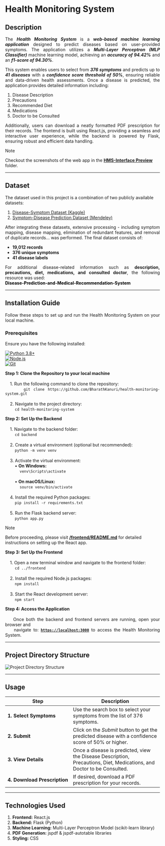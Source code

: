 # Health Monitoring System

## Description
<p align="justify">
  The <b><i>Health Monitoring System</i></b> is a <b><i>web-based machine learning application</i></b> designed to predict diseases based on user-provided symptoms. The application 
  utilizes a <b><i>Multi-Layer Perceptron (MLP Classifier)</i></b> machine learning model, achieving an <b><i>accuracy of 94.42%</i></b> and an <b><i>f1-score of 94.30%</i></b>.
</p>
<p align="justify">
  This system enables users to select from <b><i>376 symptoms</i></b> and predicts up to <b><i>41 diseases</i></b> 
  with a <b><i>confidence score threshold of 50%</i></b>, ensuring reliable and data-driven health assessments. 
  Once a disease is predicted, the application provides detailed information including:
</p>

  1. Disease Description
  2. Precautions
  3. Recommended Diet
  4. Medications
  5. Doctor to be Consulted

<p align="justify">
  Additionally, users can download a neatly formatted PDF prescription for their records. The frontend is built using React.js, providing 
  a seamless and interactive user experience, while the backend is powered by Flask, ensuring robust and efficient data handling.
</p>

  > [!NOTE]  
  > Checkout the screenshots of the web app in the **[HMS-Interface Preview](./HMS-Interface%20Preview)** folder.

---

## Dataset
  The dataset used in this project is a combination of two publicly available datasets:
  1. [Disease-Symptom Dataset (Kaggle)](https://www.kaggle.com/datasets/dhivyeshrk/diseases-and-symptoms-dataset)
  2. [Symptom-Disease Prediction Dataset (Mendeley)](https://data.mendeley.com/datasets/dv5z3v2xyd/1)
<p align="justify">
  After integrating these datasets, extensive processing - including symptom mapping, disease mapping, elimination of 
  redundant features, and removal of duplicate records... was performed. The final dataset consists of:
</p>

  - **19,012 records**
  - **376 unique symptoms**
  - **41 disease labels**

<p align="justify">
  For additional disease-related information such as <b>description, precautions, diet, medications, and consulted doctor</b>, the following resource was used:<br>
  <a href="https://github.com/sohamvsonar/Disease-Prediction-and-Medical-Recommendation-System/tree/main/kaggle_dataset" 
     style="text-decoration: none; font-weight: bold; color: black;">
    Disease-Prediction-and-Medical-Recommendation-System
  </a>
</p>

---

## Installation Guide
  <p align="justify">
    Follow these steps to set up and run the Health Monitoring System on your local machine.
  </p>
  
### Prerequisites
  Ensure you have the following installed:
  <p align="justify">
    <a href="https://www.python.org/downloads">
      <img src="https://img.shields.io/badge/Python-3.8+-blue" alt="Python 3.8+">
    </a>  
    <br>
    <a href="https://nodejs.org/en">
      <img src="https://img.shields.io/badge/Node.js-LTS-green" alt="Node.js">
    </a>  
    <br>
    <a href="https://git-scm.com">
      <img src="https://img.shields.io/badge/Git-Latest-orange" alt="Git">
    </a>
  </p>
<p align="justify">
  <b>Step 1: Clone the Repository to your local machine</b><br><br>
  &nbsp;&nbsp;&nbsp;&nbsp;1. Run the following command to clone the repository:<br>
  &nbsp;&nbsp;&nbsp;&nbsp;&nbsp;&nbsp;&nbsp;&nbsp;<code>git clone https://github.com/BharathKanuri/health-monitoring-system.git</code><br><br>
  &nbsp;&nbsp;&nbsp;&nbsp;2. Navigate to the project directory:<br>
  &nbsp;&nbsp;&nbsp;&nbsp;&nbsp;&nbsp;&nbsp;&nbsp;<code>cd health-monitoring-system</code>
</p>
<p align="justify">
  <b>Step 2: Set Up the Backend</b><br><br>
  &nbsp;&nbsp;&nbsp;&nbsp;1. Navigate to the backend folder:<br>
  &nbsp;&nbsp;&nbsp;&nbsp;&nbsp;&nbsp;&nbsp;&nbsp;<code>cd backend</code><br><br>
  &nbsp;&nbsp;&nbsp;&nbsp;2. Create a virtual environment (optional but recommended):<br>
  &nbsp;&nbsp;&nbsp;&nbsp;&nbsp;&nbsp;&nbsp;&nbsp;<code>python -m venv venv</code><br><br>
  &nbsp;&nbsp;&nbsp;&nbsp;3. Activate the virtual environment:<br>
  &nbsp;&nbsp;&nbsp;&nbsp;&nbsp;&nbsp;&nbsp;&nbsp;• <b>On Windows:</b><br>
  &nbsp;&nbsp;&nbsp;&nbsp;&nbsp;&nbsp;&nbsp;&nbsp;&nbsp;&nbsp;&nbsp;&nbsp;<code>venv\Scripts\activate</code><br><br>
  &nbsp;&nbsp;&nbsp;&nbsp;&nbsp;&nbsp;&nbsp;&nbsp;• <b>On macOS/Linux:</b><br>
  &nbsp;&nbsp;&nbsp;&nbsp;&nbsp;&nbsp;&nbsp;&nbsp;&nbsp;&nbsp;&nbsp;&nbsp;<code>source venv/bin/activate</code><br><br>
  &nbsp;&nbsp;&nbsp;&nbsp;4. Install the required Python packages:<br>
  &nbsp;&nbsp;&nbsp;&nbsp;&nbsp;&nbsp;&nbsp;&nbsp;<code>pip install -r requirements.txt</code><br><br>
  &nbsp;&nbsp;&nbsp;&nbsp;5. Run the Flask backend server:<br>
  &nbsp;&nbsp;&nbsp;&nbsp;&nbsp;&nbsp;&nbsp;&nbsp;<code>python app.py</code>
</p>

> [!NOTE]
> Before proceeding, please visit **[/frontend/README.md](./frontend/README.md)** for detailed instructions on setting up the React app.

<p align="justify">
  <b>Step 3: Set Up the Frontend</b><br><br>
  &nbsp;&nbsp;&nbsp;&nbsp;1. Open a new terminal window and navigate to the frontend folder:<br>
  &nbsp;&nbsp;&nbsp;&nbsp;&nbsp;&nbsp;&nbsp;&nbsp;<code>cd ../frontend</code><br><br>
  &nbsp;&nbsp;&nbsp;&nbsp;2. Install the required Node.js packages:<br>
  &nbsp;&nbsp;&nbsp;&nbsp;&nbsp;&nbsp;&nbsp;&nbsp;<code>npm install</code><br><br>
  &nbsp;&nbsp;&nbsp;&nbsp;3. Start the React development server:<br>
  &nbsp;&nbsp;&nbsp;&nbsp;&nbsp;&nbsp;&nbsp;&nbsp;<code>npm start</code>
</p>
<p align="justify">
  <b>Step 4: Access the Application</b><br><br>
  &nbsp;&nbsp;&nbsp;&nbsp;Once both the backend and frontend servers are running, open your browser and<br>
  &nbsp;&nbsp;&nbsp;&nbsp;navigate to: <code><a href="https://localhost:3000"><b>https://localhost:3000</b></a></code> to access the Health Monitoring System.
</p>

---

## Project Directory Structure
  ![Project Directory Structure](https://github.com/user-attachments/assets/b24162c5-ab97-424d-a59c-3c40a32a0c5f)

---

## Usage
| **Step** | **Description** |
|----------|-----------------|
| **1. Select Symptoms** | Use the search box to select your symptoms from the list of 376 symptoms. |
| **2. Submit** | Click on the _Submit_ button to get the predicted disease with a confidence score of 50% or higher. |
| **3. View Details** | Once a disease is predicted, view the Disease Description, Precautions, Diet, Medications, and Doctor to be Consulted. |
| **4.&nbsp;Download&nbsp;Prescription** | If desired, download a PDF prescription for your records. |

---

## Technologies Used
1. **Frontend:** React.js
2. **Backend:** Flask (Python)
3. **Machine Learning:** Multi-Layer Perceptron Model (scikit-learn library)
4. **PDF Generation:** jspdf & jspdf-autotable libraries
5. **Styling:** CSS
